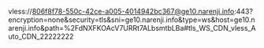 vless://806f8f78-550c-42ce-a005-4014942bc367@ge10.narenji.info:443?encryption=none&security=tls&sni=ge10.narenji.info&type=ws&host=ge10.narenji.info&path=%2FdNXFKOAcV7URRt7ALbsmtbLBa#tls_WS_CDN_vless_Auto_CDN_22222222
